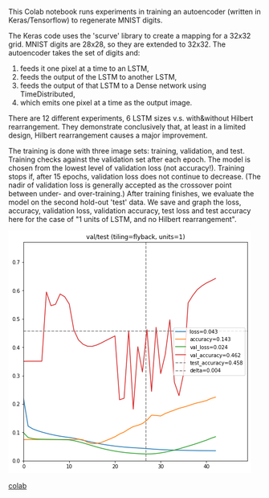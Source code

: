 This Colab notebook runs experiments in training an autoencoder (written in Keras/Tensorflow) to regenerate MNIST digits. 

The Keras code uses the 'scurve' library to create a mapping for a 32x32 grid. 
MNIST digits are 28x28, so they are extended to 32x32.
The autoencoder takes the set of digits and:
1) feeds it one pixel at a time to an LSTM, 
2) feeds the output of the LSTM to another LSTM,
3) feeds the output of that LSTM to a Dense network using TimeDistributed,
4) which emits one pixel at a time as the output image.

There are 12 different experiments, 6 LSTM sizes v.s. with&without Hilbert rearrangement. 
They demonstrate conclusively that, at least in a limited design, Hilbert rearrangement causes a major improvement.

The training is done with three image sets: training, validation, and test. Training checks against the validation set after each epoch. The model is chosen from the lowest level of validation loss (not accuracy!). Training stops if, after 15 epochs, validation loss does not continue to decrease. (The nadir of validation loss is generally accepted as the crossover point between under- and over-training.) After training finishes, we evaluate the model on the second hold-out 'test' data. We save and graph the loss, accuracy, validation loss, validation accuracy, test loss and test accuracy here for the case of "1 units of LSTM, and no Hilbert rearrangement".

![detailed training](images/lstm_mse_final_1_flyback_extra.png)

[colab](https://colab.research.google.com/github/LanceNorskog/deep-scurve/blob/master/notebooks/Scurve_MNIST_Demo.ipynb)


